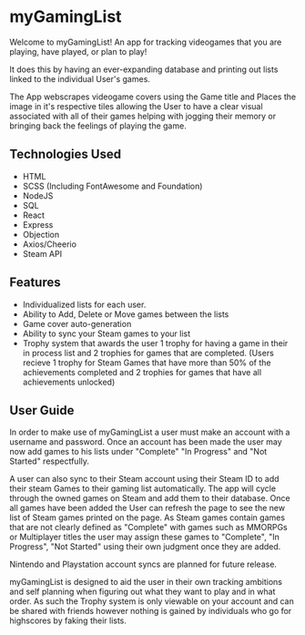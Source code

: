 # myGamingList

Welcome to myGamingList! An app for tracking videogames that you are playing, have played, or plan to play! 

It does this by having an ever-expanding database and printing out lists linked to the individual User's games. 

The App webscrapes videogame covers using the Game title and Places the image in it's respective tiles allowing the User to have a clear visual associated with all of their games helping with jogging their memory or bringing back the feelings of playing the game.

## Technologies Used
- HTML
- SCSS (Including FontAwesome and Foundation)
- NodeJS
- SQL
- React
- Express
- Objection
- Axios/Cheerio
- Steam API

## Features
- Individualized lists for each user.
- Ability to Add, Delete or Move games between the lists
- Game cover auto-generation
- Ability to sync your Steam games to your list
- Trophy system that awards the user 1 trophy for having a game in their in process list and 2 trophies for games that are completed. (Users recieve 1 trophy for Steam Games that have more than 50% of the achievements completed and 2 trophies for games that have all achievements unlocked)

## User Guide

In order to make use of myGamingList a user must make an account with a username and password. Once an account has been made the user may now add games to his lists under "Complete" "In Progress" and "Not Started" respectfully. 

A user can also sync to their Steam account using their Steam ID to add their steam Games to their gaming list automatically. The app will cycle through the owned games on Steam and add them to their database. Once all games have been added the User can refresh the page to see the new list of Steam games printed on the page.
As Steam games contain games that are not clearly defined as "Complete" with games such as MMORPGs or Multiplayer titles the user may assign these games to "Complete", "In Progress", "Not Started" using their own judgment once they are added.

Nintendo and Playstation account syncs are planned for future release.

myGamingList is designed to aid the user in their own tracking ambitions and self planning when figuring out what they want to play and in what order. As such the Trophy system is only viewable on your account and can be shared with friends however nothing is gained by individuals who go for highscores by faking their lists.